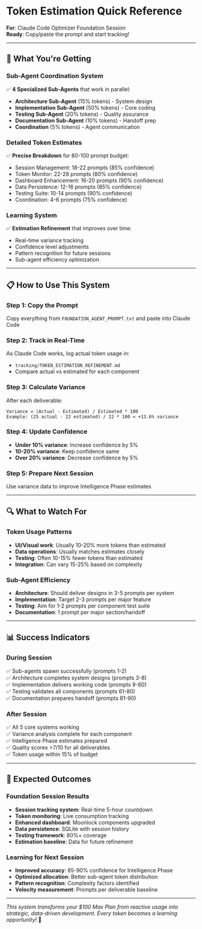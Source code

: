 # Token Estimation Quick Reference

**For**: Claude Code Optimizer Foundation Session  
**Ready**: Copy/paste the prompt and start tracking!  

---

## 🎯 What You're Getting

### **Sub-Agent Coordination System**
✅ **4 Specialized Sub-Agents** that work in parallel:
- **Architecture Sub-Agent** (15% tokens) - System design
- **Implementation Sub-Agent** (50% tokens) - Core coding  
- **Testing Sub-Agent** (20% tokens) - Quality assurance
- **Documentation Sub-Agent** (10% tokens) - Handoff prep
- **Coordination** (5% tokens) - Agent communication

### **Detailed Token Estimates**
✅ **Precise Breakdown** for 80-100 prompt budget:
- Session Management: 18-22 prompts (85% confidence)
- Token Monitor: 22-28 prompts (80% confidence)  
- Dashboard Enhancement: 16-20 prompts (90% confidence)
- Data Persistence: 12-16 prompts (85% confidence)
- Testing Suite: 10-14 prompts (90% confidence)
- Coordination: 4-6 prompts (75% confidence)

### **Learning System**
✅ **Estimation Refinement** that improves over time:
- Real-time variance tracking
- Confidence level adjustments  
- Pattern recognition for future sessions
- Sub-agent efficiency optimization

---

## 📋 How to Use This System

### **Step 1: Copy the Prompt**
Copy everything from `FOUNDATION_AGENT_PROMPT.txt` and paste into Claude Code

### **Step 2: Track in Real-Time**
As Claude Code works, log actual token usage in:
- `tracking/TOKEN_ESTIMATION_REFINEMENT.md`
- Compare actual vs estimated for each component

### **Step 3: Calculate Variance**
After each deliverable:
```
Variance = (Actual - Estimated) / Estimated * 100
Example: (25 actual - 22 estimated) / 22 * 100 = +13.6% variance
```

### **Step 4: Update Confidence**
- **Under 10% variance**: Increase confidence by 5%
- **10-20% variance**: Keep confidence same
- **Over 20% variance**: Decrease confidence by 5%

### **Step 5: Prepare Next Session**
Use variance data to improve Intelligence Phase estimates

---

## 🔍 What to Watch For

### **Token Usage Patterns**
- **UI/Visual work**: Usually 10-20% more tokens than estimated
- **Data operations**: Usually matches estimates closely
- **Testing**: Often 10-15% fewer tokens than estimated
- **Integration**: Can vary 15-25% based on complexity

### **Sub-Agent Efficiency**
- **Architecture**: Should deliver designs in 3-5 prompts per system
- **Implementation**: Target 2-3 prompts per major feature
- **Testing**: Aim for 1-2 prompts per component test suite
- **Documentation**: 1 prompt per major section/handoff

---

## 📊 Success Indicators

### **During Session**
✅ Sub-agents spawn successfully (prompts 1-2)  
✅ Architecture completes system designs (prompts 3-8)  
✅ Implementation delivers working code (prompts 9-60)  
✅ Testing validates all components (prompts 61-80)  
✅ Documentation prepares handoff (prompts 81-90)  

### **After Session**  
✅ All 5 core systems working  
✅ Variance analysis complete for each component  
✅ Intelligence Phase estimates prepared  
✅ Quality scores >7/10 for all deliverables  
✅ Token usage within 15% of budget  

---

## 🚀 Expected Outcomes

### **Foundation Session Results**
- **Session tracking system**: Real-time 5-hour countdown
- **Token monitoring**: Live consumption tracking  
- **Enhanced dashboard**: Moonlock components upgraded
- **Data persistence**: SQLite with session history
- **Testing framework**: 80%+ coverage
- **Estimation baseline**: Data for future refinement

### **Learning for Next Session**
- **Improved accuracy**: 85-90% confidence for Intelligence Phase
- **Optimized allocation**: Better sub-agent token distribution
- **Pattern recognition**: Complexity factors identified
- **Velocity measurement**: Prompts per deliverable baseline

---

*This system transforms your $100 Max Plan from reactive usage into strategic, data-driven development. Every token becomes a learning opportunity!* 🎯

